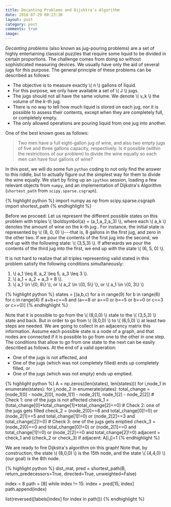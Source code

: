 ```yaml
---
title: Decanting Problems and Dijsktra's Algorithm
date: 2016-07-29 00:23:30
layout: post
category: post
comments: true
image:
---
```


*Decanting problems* (also known as jug-pouring problems) are a set of highly entertaining classical puzzles that require some liquid to be divided in certain proportions.  The challenge comes from doing so without sophisticated measuring devices.  We usually have only the aid of several jugs for this purpose.  The general principle of these problems can be described as follows:

+ The objective is to measure exactly \\( n \\) gallons of liquid.
+ For this purpose, we only have available a set of \\( J \\) jugs.
+ The jugs should not all have the same volume.  We denote <span>\\( v_k \\)</span> the volume of the *k*-th jug.
+ There is no way to tell how much liquid is stored on each jug, nor it is possible to assess their contents, except when they are completely full, or completely empty.
+ The only allowed operations are pouring liquid from one jug into another.

One of the best known goes as follows:

> Two men have a full eight-gallon jug of wine, and also two empty jugs of five and three gallons capacity, respectively.  Is it possible (within the restrictions of our problem) to divide the wine equally so each men can have four gallons of wine?

In this post, we will do some fun `python` coding to not only find the answer to this riddle, but to actually figure out the simplest way for them to divide the wine equally.  We start by firing up an `ipython` session, loading a few relevant objects from `numpy`, and an implementation of Dijkstra's Algorithm (`shortest_path` from `scipy.sparse.csgraph`).

{% highlight python %}
import numpy as np
from scipy.sparse.csgraph import shortest_path
{% endhighlight %}

Before we proceed:  Let us represent the different possible states on this problem with triples <span>\\( \boldsymbol{a} = (a_1,a_2,a_3) \\)</span>, where each <span>\\( a_k \\)<span> denotes the amount of wine on the *k*-th jug..  For instance, the initial state is represented by \\( (8, 0, 0) \\)---that is, 8 gallons in the first jug, and zero in the other two.  If we pour the contents of the first jug into the second, we end up with the following state: \\( (3,5,3) \\).  If afterwards we pour the contents of the third jug into the first, we end up with the state \\( (6, 5, 0) \\).  

It is not hard to realize that all triples representing valid stated in this problem satisfy the following conditions simultaneously:

1. <span>\\( a_1 \leq 8, a_2 \leq 5, a_3 \leq 3 \\)</span>.
2. <span>\\( a_1 + a_2 + a_3 = 8 \\)</span>.
3. <span>\\( a_1 \in \\{0, 8\\} \\)</span>, or <span>\\( a_2 \in \\{0, 5\\} \\)</span>, or <span>\\( a_1 \in \\{0, 3\\} \\)</span>

{% highlight python %}
states = [(a,b,c) for a in range(9) for b in range(6) for c in range(4) if 
          a+b+c==8 and (a==8 or a==0 or  b==5 or b==0 or c==3 or c==0)]
{% endhighlight %}

Note that it is possible to go from the \\( (8,0,0) \\) state to the \\( (3,5,3) \\) state and back.  But in order to go from \\( (8,0,0) \\) to \\( (6,5,0) \\) at least two steps are needed.  We are going to collect in an adjacency matrix this information.  Assume each possible state is a node of a graph, and that nodes are connected if it is possible to go from one to the other in one step.  The conditions that allow to go from one state to the next can be easily described as follows.  At the end of a valid operation:

+ One of the jugs is not affected, and
+ One of the jugs (which was not completely filled) ends up completely filled, or
+ One of the jugs (which was not empty) ends up emptied.

{% highlight python %}
A = np.zeros((len(states), len(states)))
for i,node_1 in enumerate(states):
    for j,node_2 in enumerate(states):
        total_change = [node_1[0] - node_2[0], node_1[1] - node_2[1], node_1[2] - node_2[2]]
                 # Check 1: one of the jugs is not affected
        check_1 = (total_change[0]*total_change[1]*total_change[2]==0) 
                 # Check 2: one of the jugs gets filled
        check_2 = (node_2[0]==8 and total_change[0]!=0) or (node_2[1]==5 and total_change[1]!=0) or (node_2[2]==3 and total_change[2]!=0)
                 # Check 3: one of the jugs gets emptied
        check_3 = (node_2[0]==0 and total_change[0]!=0) or (node_2[1]==0 and total_change[1]!=0) or (node_2[2]==0 and total_change[2]!=0)
        adjacent = check_1 and (check_2 or check_3)
        if adjacent:
                A[i,j]=1
{% endhighlight %}

We are ready to fire Dijkstra's algorithm on this graph!  Note that, by construction, the state \\( (8,0,0) \\) is the 15th node, and the state \\( (4,4,0) \\) (our goal) is the 8th node.

{% highlight python %}
dist_mat, pred = shortest_path(B, return_predecessors=True, directed=True, unweighted=False)

index = 8
path = [8]
while index != 15:
    index = pred[15, index]
    path.append(index)
    
list(reversed([labels[index] for index in path]))
{% endhighlight %}



